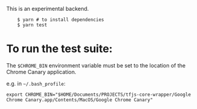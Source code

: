This is an experimental backend.

```
    $ yarn # to install dependencies
    $ yarn test
```

# To run the test suite:
The `$CHROME_BIN` environment variable must be set to the location of the Chrome Canary application. 

e.g. in `~/.bash_profile`:

`export CHROME_BIN="$HOME/Documents/PROJECTS/tfjs-core-wrapper/Google Chrome Canary.app/Contents/MacOS/Google Chrome Canary"`
